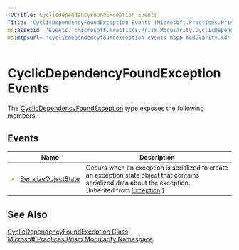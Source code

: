 ```yaml
---
TOCTitle: CyclicDependencyFoundException Events
Title: 'CyclicDependencyFoundException Events (Microsoft.Practices.Prism.Modularity)'
ms:assetid: 'Events.T:Microsoft.Practices.Prism.Modularity.CyclicDependencyFoundException'
ms:mtpsurl: 'cyclicdependencyfoundexception-events-mspp-modularity.md'
---
```


# CyclicDependencyFoundException Events

The [CyclicDependencyFoundException](/patterns-practices/reference/cyclicdependencyfoundexception-class-mspp-modularity) type exposes the following members.

## Events

<table>

<thead>
<tr class="header">
<th> </th>
<th>Name</th>
<th>Description</th>
</tr>
</thead>
<tbody>
<tr class="odd">
<td><img src="/patterns-practices/reference/images/protected-event.gif" alt="Protected event"/></td>
<td><a href="http://msdn.microsoft.com/en-us/library/ee332915" data-raw-source="[SerializeObjectState](http://msdn.microsoft.com/en-us/library/ee332915)">SerializeObjectState</a></td>
<td><div class="summary">
Occurs when an exception is serialized to create an exception state object that contains serialized data about the exception.
</div>
(Inherited from <a href="/patterns-practices/reference/ieventsubscription-interface-mspp-pubsubevents" data-raw-source="[Exception](/patterns-practices/reference/ieventsubscription-interface-mspp-pubsubevents)">Exception</a>.)</td>
</tr>
</tbody>
</table>

## See Also

[CyclicDependencyFoundException Class](/patterns-practices/reference/cyclicdependencyfoundexception-class-mspp-modularity)  
[Microsoft.Practices.Prism.Modularity Namespace](/patterns-practices/reference/mspp-modularity-namespace)  


